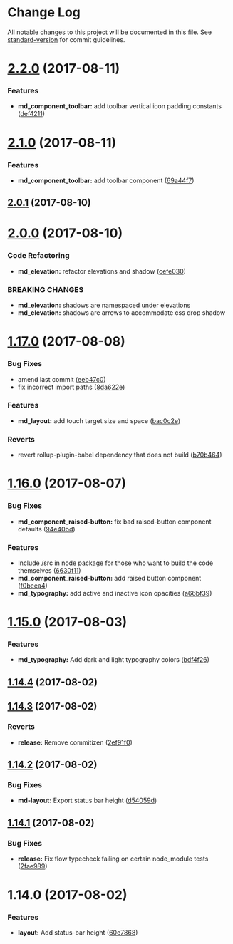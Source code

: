 # Change Log

All notable changes to this project will be documented in this file. See [standard-version](https://github.com/conventional-changelog/standard-version) for commit guidelines.

<a name="2.2.0"></a>
# [2.2.0](https://github.com/psirenny/md-in-js/compare/v2.1.0...v2.2.0) (2017-08-11)


### Features

* **md_component_toolbar:** add toolbar vertical icon padding constants ([def4211](https://github.com/psirenny/md-in-js/commit/def4211))



<a name="2.1.0"></a>
# [2.1.0](https://github.com/psirenny/md-in-js/compare/v2.0.1...v2.1.0) (2017-08-11)


### Features

* **md_component_toolbar:** add toolbar component ([69a44f7](https://github.com/psirenny/md-in-js/commit/69a44f7))



<a name="2.0.1"></a>
## [2.0.1](https://github.com/psirenny/md-in-js/compare/v2.0.0...v2.0.1) (2017-08-10)



<a name="2.0.0"></a>
# [2.0.0](https://github.com/psirenny/md-in-js/compare/v1.17.0...v2.0.0) (2017-08-10)


### Code Refactoring

* **md_elevation:** refactor elevations and shadow ([cefe030](https://github.com/psirenny/md-in-js/commit/cefe030))


### BREAKING CHANGES

* **md_elevation:** shadows are namespaced under elevations
* **md_elevation:** shadows are arrows to accommodate css drop shadow



<a name="1.17.0"></a>
# [1.17.0](https://github.com/psirenny/md-in-js/compare/v1.16.0...v1.17.0) (2017-08-08)


### Bug Fixes

* amend last commit ([eeb47c0](https://github.com/psirenny/md-in-js/commit/eeb47c0))
* fix incorrect import paths ([8da622e](https://github.com/psirenny/md-in-js/commit/8da622e))


### Features

* **md_layout:** add touch target size and space ([bac0c2e](https://github.com/psirenny/md-in-js/commit/bac0c2e))


### Reverts

* revert rollup-plugin-babel dependency that does not build ([b70b464](https://github.com/psirenny/md-in-js/commit/b70b464))



<a name="1.16.0"></a>
# [1.16.0](https://github.com/psirenny/md-in-js/compare/v1.15.0...v1.16.0) (2017-08-07)


### Bug Fixes

* **md_component_raised-button:** fix bad raised-button component defaults ([94e40bd](https://github.com/psirenny/md-in-js/commit/94e40bd))


### Features

* Include /src in node package for those who want to build the code themselves ([6630f11](https://github.com/psirenny/md-in-js/commit/6630f11))
* **md_component_raised-button:** add raised button component ([f0beea4](https://github.com/psirenny/md-in-js/commit/f0beea4))
* **md_typography:** add active and inactive icon opacities ([a66bf39](https://github.com/psirenny/md-in-js/commit/a66bf39))



<a name="1.15.0"></a>
# [1.15.0](https://github.com/psirenny/md-in-js/compare/v1.14.4...v1.15.0) (2017-08-03)


### Features

* **md_typography:** Add dark and light typography colors ([bdf4f26](https://github.com/psirenny/md-in-js/commit/bdf4f26))



<a name="1.14.4"></a>
## [1.14.4](https://github.com/psirenny/md-in-js/compare/v1.14.3...v1.14.4) (2017-08-02)



<a name="1.14.3"></a>
## [1.14.3](https://github.com/psirenny/md-in-js/compare/v1.14.2...v1.14.3) (2017-08-02)


### Reverts

* **release:** Remove commitizen ([2ef91f0](https://github.com/psirenny/md-in-js/commit/2ef91f0))



<a name="1.14.2"></a>
## [1.14.2](https://github.com/psirenny/md-in-js/compare/v1.14.1...v1.14.2) (2017-08-02)


### Bug Fixes

* **md-layout:** Export status bar height ([d54059d](https://github.com/psirenny/md-in-js/commit/d54059d))



<a name="1.14.1"></a>
## [1.14.1](https://github.com/psirenny/md-in-js/compare/v1.14.0...v1.14.1) (2017-08-02)


### Bug Fixes

* **release:** Fix flow typecheck failing on certain node_module tests ([2fae989](https://github.com/psirenny/md-in-js/commit/2fae989))



<a name="1.14.0"></a>
# 1.14.0 (2017-08-02)


### Features

* **layout:** Add status-bar height ([60e7868](https://github.com/psirenny/md-in-js/commit/60e7868))
